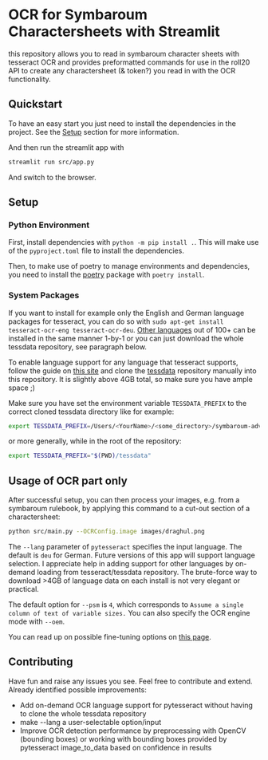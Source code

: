 # OCR for Symbaroum Charactersheets with Streamlit

this repository allows you to read in symbaroum character sheets with tesseract OCR and provides preformatted commands for use in the roll20 API to create any charactersheet (& token?) you read in with the OCR functionality.

## Quickstart

To have an easy start you just need to install the dependencies in the project. See the [Setup](#Setup) section for more information.

And then run the streamlit app with

```bash
streamlit run src/app.py
```

And switch to the browser.

## Setup

### Python Environment

First, install dependencies with `python -m pip install .`. This will make use of the `pyproject.toml` file to install the dependencies.

Then, to make use of poetry to manage environments and dependencies, you need to install the [poetry](https://python-poetry.org/docs/basic-usage/) package with `poetry install`.

### System Packages

If you want to install for example only the English and German language packages for tesseract, you can do so with `sudo apt-get install tesseract-ocr-eng tesseract-ocr-deu`. [Other languages](https://tesseract-ocr.github.io/tessdoc/Data-Files-in-different-versions.html) out of 100+ can be installed in the same manner 1-by-1 or you can just download the whole tessdata repository, see paragraph below.

To enable language support for any language that tesseract supports, follow the guide on [this site](https://pyimagesearch.com/2020/08/03/tesseract-ocr-for-non-english-languages/) and clone the [tessdata](https://github.com/tesseract-ocr/tessdata) repository manually into this repository. It is slightly above 4GB total, so make sure you have ample space ;)

Make sure you have set the environment variable `TESSDATA_PREFIX` to the correct cloned tessdata directory like for example:

```bash
export TESSDATA_PREFIX=/Users/<YourName>/<some_directory>/symbaroum-adventures/tessdata
```

or more generally, while in the root of the repository:

```bash
export TESSDATA_PREFIX="$(PWD)/tessdata"
```

## Usage of OCR part only

After successful setup, you can then process your images, e.g. from a symbaroum rulebook, by applying this command to a cut-out section of a charactersheet:

```bash
python src/main.py --OCRConfig.image images/draghul.png
```

The `--lang` parameter of `pytesseract` specifies the input language. The default is `deu` for German. Future versions of this app will support language selection. I appreciate help in adding support for other languages by on-demand loading from tesseract/tessdata repository. The brute-force way to download >4GB of language data on each install is not very elegant or practical.

The default option for `--psm` is `4`, which corresponds to `Assume a single column of text of variable sizes.`
You can also specify the OCR engine mode with `--oem`.

You can read up on possible fine-tuning options on [this page](https://ai-facets.org/tesseract-ocr-best-practices/).

## Contributing

Have fun and raise any issues you see. Feel free to contribute and extend.
Already identified possible improvements:

- Add on-demand OCR language support for pytesseract without having to clone the whole tessdata repository
- make --lang a user-selectable option/input
- Improve OCR detection performance by preprocessing with OpenCV (bounding boxes) or working with bounding boxes provided by pytesseract image_to_data based on confidence in results
